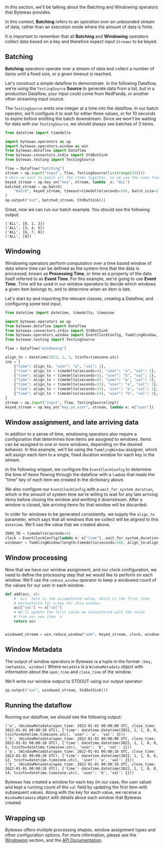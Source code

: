 In this section, we'll be talking about the Batching and Windowing operators
that Bytewax provides.

In this context, **Batching** refers to an operation over an unbounded stream
of data, rather than an execution mode where the amount of data is finite.

It is important to remember that all **Batching** and **Windowing** operators
collect data based on a key and therefore expect input `Streams` to be keyed.


## Batching

**Batching** operators operate over a stream of data and collect a number of
items until a fixed size, or a given timeout is reached.

Let's construct a simple dataflow to demonstrate. In the following Dataflow,
we're using the `TestingSource` **Source** to generate data from a list,
but in a production Dataflow, your input could come from RedPanda, or another
other streaming input source.

The `TestingSource` emits one integer at a time into the dataflow. In our
batch operator, we'll configure it to wait for either three values, or
for 10 seconds to expire before emitting the batch downstream. Since
we won't be waiting for data with our `TestingSource`, we should
always see batches of 3 items.

```python
from datetime import timedelta

import bytewax.operators as op
import bytewax.operators.window as win
from bytewax.dataflow import Dataflow
from bytewax.connectors.stdio import StdOutSink
from bytewax.testing import TestingSource

flow = Dataflow("batching")
stream = op.input("input", flow, TestingSource(list(range(10))))
# Here we want to batch all the items together, so we use the same fixed key for all the items
keyed_stream = op.key_on("key", stream, lambda _x: "ALL")
batched_stream = op.batch(
    "batch", keyed_stream, timeout=timedelta(seconds=10), batch_size=3
)
op.output("out", batched_stream, StdOutSink())
```

Great, now we can run our batch example. You should see the following output:

```
('ALL', [0, 1, 2])
('ALL', [3, 4, 5])
('ALL', [6, 7, 8])
('ALL', [9])
```

## Windowing

Windowing operators perform computation over a time based window of data
where time can be defined as the system time that the data is processed, known
as **Processing Time**, or time as a property of the data itself referred to
as **Event Time**. For this example, we're going to use **Event Time**. Time
will be used in our window operators to decide which windows a given item belongs
to, and to determine when an item is late.

Let's start by and importing the relevant classes, creating a Dataflow, and
configuring some test input.

```python
from datetime import datetime, timedelta, timezone

import bytewax.operators as op
from bytewax.dataflow import Dataflow
from bytewax.connectors.stdio import StdOutSink
from bytewax.operators.window import EventClockConfig, TumblingWindow, WindowMetadata
from bytewax.testing import TestingSource

flow = Dataflow("windowing")

align_to = datetime(2022, 1, 1, tzinfo=timezone.utc)
inp = [
    {"time": align_to, "user": "a", "val": 1},
    {"time": align_to + timedelta(seconds=4), "user": "a", "val": 1},
    {"time": align_to + timedelta(seconds=5), "user": "b", "val": 1},
    {"time": align_to + timedelta(seconds=8), "user": "a", "val": 1},
    {"time": align_to + timedelta(seconds=12), "user": "a", "val": 1},
    {"time": align_to + timedelta(seconds=13), "user": "a", "val": 1},
    {"time": align_to + timedelta(seconds=14), "user": "b", "val": 1},
]
stream = op.input("input", flow, TestingSource(inp))
keyed_stream = op.key_on("key_on_user", stream, lambda e: e["user"])
```

## Window assignment, and late arriving data

In addition to a sense of time, windowing operators also require a configuration
that determines how items are assigned to windows. Items can be assigned to
one or more windows, depending on the desired behavior. In this example, we'll
be using the `TumblingWindow` assigner, which will assign each item to a single,
fixed duration window for each key in the stream.

In the following snippet, we configure the `EventClockConfig` to determine
the time of items flowing through the dataflow with a `lambda` that reads
the "time" key of each item we created in the dictionary above.

We also configure our `EventClockConfig` with a `wait_for_system_duration`,
which is the amount of system time we're willing to wait for any late arriving
items before closing the window and emitting it downstream. After a window
is closed, late arriving items for that window will be discarded.

In order for windows to be generated consistently, we supply the `align_to`
parameter, which says that all windows that we collect will be aligned to
this `datetime`. We'll use the value that we created above.

```python
ZERO_TD = timedelta(seconds=0)
clock = EventClockConfig(lambda e: e["time"], wait_for_system_duration=ZERO_TD)
windower = TumblingWindow(length=timedelta(seconds=10), align_to=align_to)
```

## Window processing

Now that we have our window assignment, and our clock configuration, we need
to define the processing step that we would like to perform on each window.
We'll use the `reduce_window` operator to keep a windowed count of the values
for our user in each window.

```python
def add(acc, x):
    # `acc` here is the accumulated value, which is the first item
    # encountered for a key for this window.
    acc["val"] += x["val"]
    # We'll update the first value we encountered with the value
    # from our new item `x`
    return acc


windowed_stream = win.reduce_window("add", keyed_stream, clock, windower, add)
```

## Window Metadata

The output of window operators in Bytewax is a tuple in the format: `(key, (metadata, window))`
Where `metadata` is a `WindowMetadata` object with information about the `open_time` and `close_time`
of the window.

We'll write our window output to STDOUT using our output operator:

```python
op.output("out", windowed_stream, StdOutSink())
```

## Running the dataflow

Running our dataflow, we should see the following output:

```
('a', (WindowMetadata(open_time: 2022-01-01 00:00:00 UTC, close_time: 2022-01-01 00:00:10 UTC), {'time': datetime.datetime(2022, 1, 1, 0, 0, tzinfo=datetime.timezone.utc), 'user': 'a', 'val': 3}))
('b', (WindowMetadata(open_time: 2022-01-01 00:00:00 UTC, close_time: 2022-01-01 00:00:10 UTC), {'time': datetime.datetime(2022, 1, 1, 0, 0, 5, tzinfo=datetime.timezone.utc), 'user': 'b', 'val': 1}))
('a', (WindowMetadata(open_time: 2022-01-01 00:00:10 UTC, close_time: 2022-01-01 00:00:20 UTC), {'time': datetime.datetime(2022, 1, 1, 0, 0, 12, tzinfo=datetime.timezone.utc), 'user': 'a', 'val': 2}))
('b', (WindowMetadata(open_time: 2022-01-01 00:00:10 UTC, close_time: 2022-01-01 00:00:20 UTC), {'time': datetime.datetime(2022, 1, 1, 0, 0, 14, tzinfo=datetime.timezone.utc), 'user': 'b', 'val': 1}))
```

Bytewax has created a window for each key (in our case, the user value) and kept
a running count of the `val` field by updating the first item with subsequent
values. Along with the key for each value, we receive a `WindowMetadata` object
with details about each window that Bytewax created.

## Wrapping up

Bytewax offers multiple processing shapes, window assignment types and other
configuration options. For more information, please see the [Windowing](/docs/articles/concepts/windowing.md)
section, and the [API Documentation](/apidocs/).
